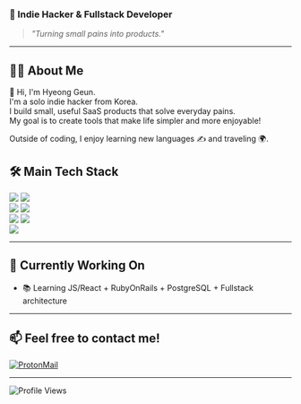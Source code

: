 ### 🚀 Indie Hacker & Fullstack Developer
> *"Turning small pains into products."*

---

## 🧑‍💻 About Me

👋 Hi, I'm Hyeong Geun.  
I'm a solo indie hacker from Korea.  
I build small, useful SaaS products that solve everyday pains. <br>
My goal is to create tools that make life simpler and more enjoyable! <br>

Outside of coding, I enjoy learning new languages ✍️ and traveling 🌍.  
 

<!---

## 💭 My Philosophy
**EN**

**KR**
--->

## 🛠 Main Tech Stack  
<div align=left> 
  
  <img src="https://img.shields.io/badge/html5-E34F26?style=for-the-badge&logo=html5&logoColor=white"> 
  <!--<img src="https://img.shields.io/badge/css-1572B6?style=for-the-badge&logo=css3&logoColor=white"> -->
  <img src="https://img.shields.io/badge/Tailwind css-1572B6?style=for-the-badge&logo=Tailwindcss&logoColor=white">
  <br>
  
  <img src="https://img.shields.io/badge/javascript-%23323330.svg?style=for-the-badge&logo=javascript&logoColor=%23F7DF1E"> 
  <!--<img src="https://img.shields.io/badge/Typescrips-%23323330.svg?style=for-the-badge&logo=Typescript&logoColor=3178C6"> -->
  <img src="https://img.shields.io/badge/react-%2320232a.svg?style=for-the-badge&logo=react&logoColor=%2361DAFB"> 
  <br>
  
  <!--<img src="https://img.shields.io/badge/python-3776AB?style=for-the-badge&logo=python&logoColor=white"> 
  <img src="https://img.shields.io/badge/django-092E20?style=for-the-badge&logo=django&logoColor=white">
  <br>-->
  
  <img src="https://img.shields.io/badge/ruby-D3D3D3?style=for-the-badge&logo=ruby&logoColor=CC342D">
  <img src="https://img.shields.io/badge/rubyOnRails-D30001?style=for-the-badge&logo=rubyOnRails&logoColor=white">
  <br>
  
  <img src="https://img.shields.io/badge/postgreSQL-4169E1?style=for-the-badge&logo=postgreSQL&logoColor=white"> 
  
</div>
<!--![JavaScript](https://img.shields.io/badge/JavaScript-ES6+-yellow?logo=javascript)
![TypeScript](https://img.shields.io/badge/TypeScript-4.x-blue?logo=typescript)
![React](https://img.shields.io/badge/Reate-Framework-61DAFB?logo=react)
![Ruby on Rails](https://img.shields.io/badge/RubyOnRails-Backend-D30001?logo=RubyOnRails)
![PostgreSQL](https://img.shields.io/badge/PostgreSQL-DB-blue?logo=postgresql)
![GitHub](https://img.shields.io/badge/GitHub-Profile-black?logo=github)-->

---

## 🌱 Currently Working On

- 📚 Learning JS/React + RubyOnRails + PostgreSQL + Fullstack architecture  
<!-- 🧭 Planning services targeting the global market
- 🛠 SaaS idea → MVP development → Launching live services  -->

---

## 📫 Feel free to contact me!
[![ProtonMail](https://img.shields.io/badge/Email-hgkim7.dev%40proton.me-purple?logo=protonmail)](mailto:hgkim7.dev@proton.me)  

---

<p align="left">
  <img src="https://komarev.com/ghpvc/?username=hgkim7&label=Profile%20Views&color=blue&style=for-the-badge" alt="Profile Views" />
  <br>
</p>

<!--
**hgkimdev/hgkimdev** is a ✨ _special_ ✨ repository because its `README.md` (this file) appears on your GitHub profile.

Here are some ideas to get you started:

- 🔭 I’m currently working on ...
- 🌱 I’m currently learning ...
- 👯 I’m looking to collaborate on ...
- 🤔 I’m looking for help with ...
- 💬 Ask me about ...
- 📫 How to reach me: ...
- 😄 Pronouns: ...
- ⚡ Fun fact: ...
-->
